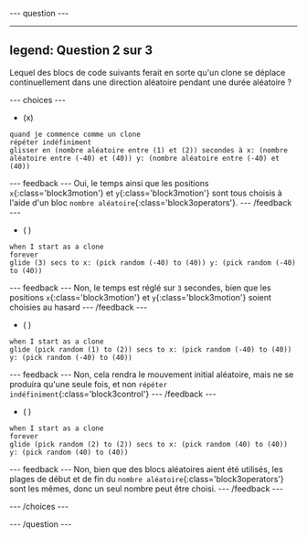 
--- question ---

---
legend: Question 2 sur 3
---

Lequel des blocs de code suivants ferait en sorte qu'un clone se déplace continuellement dans une direction aléatoire pendant une durée aléatoire ?

--- choices ---

- (x)

```blocks3
quand je commence comme un clone
répéter indéfiniment
glisser en (nombre aléatoire entre (1) et (2)) secondes à x: (nombre aléatoire entre (-40) et (40)) y: (nombre aléatoire entre (-40) et (40))
```

  --- feedback --- Oui, le temps ainsi que les positions `x`{:class='block3motion'} et `y`{:class='block3motion'} sont tous choisis à l'aide d'un bloc `nombre aléatoire`{:class='block3operators'}. --- /feedback ---

- ( )
```blocks3
when I start as a clone
forever
glide (3) secs to x: (pick random (-40) to (40)) y: (pick random (-40) to (40))
```
  --- feedback --- Non, le temps est réglé sur `3` secondes, bien que les positions `x`{:class='block3motion'} et `y`{:class='block3motion'} soient choisies au hasard --- /feedback ---

- ( )
```blocks3
when I start as a clone
glide (pick random (1) to (2)) secs to x: (pick random (-40) to (40)) y: (pick random (-40) to (40))
```
  --- feedback --- Non, cela rendra le mouvement initial aléatoire, mais ne se produira qu'une seule fois, et non `répéter indéfiniment`{:class='block3control'}
  --- /feedback ---

- ( )
```blocks3
when I start as a clone
forever
glide (pick random (2) to (2)) secs to x: (pick random (40) to (40)) y: (pick random (40) to (40))
```
  --- feedback --- Non, bien que des blocs aléatoires aient été utilisés, les plages de début et de fin du `nombre aléatoire`{:class='block3operators'} sont les mêmes, donc un seul nombre peut être choisi. --- /feedback ---

--- /choices ---

--- /question ---
